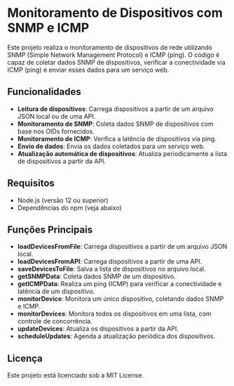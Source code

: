 # Monitoramento de Dispositivos com SNMP e ICMP

Este projeto realiza o monitoramento de dispositivos de rede utilizando SNMP (Simple Network Management Protocol) e ICMP (ping). O código é capaz de coletar dados SNMP de dispositivos, verificar a conectividade via ICMP (ping) e enviar esses dados para um serviço web.

## Funcionalidades

- **Leitura de dispositivos**: Carrega dispositivos a partir de um arquivo JSON local ou de uma API.
- **Monitoramento de SNMP**: Coleta dados SNMP de dispositivos com base nos OIDs fornecidos.
- **Monitoramento de ICMP**: Verifica a latência de dispositivos via ping.
- **Envio de dados**: Envia os dados coletados para um serviço web.
- **Atualização automática de dispositivos**: Atualiza periodicamente a lista de dispositivos a partir da API.

## Requisitos

- Node.js (versão 12 ou superior)
- Dependências do npm (veja abaixo)

## Funções Principais
- **loadDevicesFromFile**: Carrega dispositivos a partir de um arquivo JSON local.
- **loadDevicesFromAPI**: Carrega dispositivos a partir de uma API.
- **saveDevicesToFile**: Salva a lista de dispositivos no arquivo local.
- **getSNMPData**: Coleta dados SNMP de um dispositivo.
- **getICMPData**: Realiza um ping (ICMP) para verificar a conectividade e latência de um dispositivo.
- **monitorDevice**: Monitora um único dispositivo, coletando dados SNMP e ICMP.
- **monitorDevices**: Monitora todos os dispositivos em uma lista, com controle de concorrência.
- **updateDevices**: Atualiza os dispositivos a partir da API.
- **scheduleUpdates**: Agenda a atualização periódica dos dispositivos.

## Licença
Este projeto está licenciado sob a MIT License.
